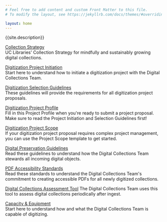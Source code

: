 ```yaml
---
# Feel free to add content and custom Front Matter to this file.
# To modify the layout, see https://jekyllrb.com/docs/themes/#overriding-theme-defaults

layout: home
---
```

{{site.description}}

[Collection Strategy](/collection-strategy.md)  
UC Libraries' Collection Strategy for mindfully and sustainably
growing digital collections.

[Digitization Project Initiation](/digitization-project-initiation.md)  
Start here to understand how to initiate a digitization project with
the Digital Collections Team.

[Digitization Selection Guidelines](/digitization-selection-guidelines.md)  
These guidelines will provide the requirements for all digitization
project proposals.

[Digitization Project Profile](/digitization-project-profile-for-selection.md)  
Fill in this Project Profile when you're ready to submit a project proposal.
Make sure to read the Project Initiation and Selection Guidelines first!

[Digitization Project Scope](/digitization-project-scope-template.md)  
If your digitization project proposal requires complex project management,
you can use the Project Scope template to get started.

[Digital Preservation Guidelines](/digital-preservation-guidelines.md)  
Read these guidelines to understand how the Digital Collections Team stewards all
incoming digital objects.

[PDF Accessibility Standards](/pdf-accessibility-standards.md)  
Read these standards to understand the Digital Collections Team's commitment to
creating accessible PDFs for all newly digitized collections.

[Digital Collections Assessment Tool](/assessment-tool.md)
The Digital Collections Team uses this tool to assess digital collections
periodically after ingest.

[Capacity & Equipment](/capacity-equipment.md)  
Start here to understand how and what the Digital Collections Team is capable
of digitizing.
